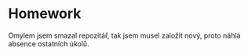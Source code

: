 # Homework
Omylem jsem smazal repozitář, tak jsem musel založit nový, proto náhlá absence ostatních úkolů.
